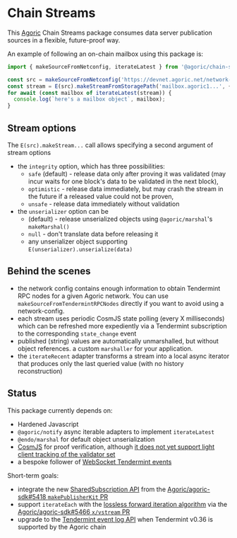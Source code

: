 # Chain Streams

This [Agoric](https://agoric.com) Chain Streams package consumes data server
publication sources in a flexible, future-proof way.

An example of following an on-chain mailbox using this package is:

```js
import { makeSourceFromNetconfig, iterateLatest } from '@agoric/chain-streams';

const src = makeSourceFromNetconfig('https://devnet.agoric.net/network-config');
const stream = E(src).makeStreamFromStoragePath('mailbox.agoric1...', { integrity: 'unsafe' });
for await (const mailbox of iterateLatest(stream)) {
  console.log(`here's a mailbox object`, mailbox);
}
```

## Stream options

The `E(src).makeStream...` call allows specifying a second argument of stream options
- the `integrity` option, which has three possibilities:
  - `safe` (default) - release data only after proving it was validated (may incur waits for one block's data to be validated in the next block),
  - `optimistic` - release data immediately, but may crash the stream in the future if a released value could not be proven,
  - `unsafe` - release data immediately without validation
- the `unserializer` option can be
  - (default) - release unserialized objects using `@agoric/marshal`'s `makeMarshal()`
  - `null` - don't translate data before releasing it
  - any unserializer object supporting `E(unserializer).unserialize(data)`

## Behind the scenes

- the network config contains enough information to obtain Tendermint RPC nodes
  for a given Agoric network.  You can use `makeSourceFromTendermintRPCNodes`
  directly if you want to avoid using a network-config.
- each stream uses periodic CosmJS state polling (every X milliseconds) which
  can be refreshed more expediently via a Tendermint subscription to the
  corresponding `state_change` event
- published (string) values are automatically unmarshalled, but without object references.   a custom `marshaller` for your application.
- the `iterateRecent` adapter transforms a stream into a local async iterator
  that produces only the last queried value (with no history reconstruction)

## Status

This package currently depends on:
- Hardened Javascript
- `@agoric/notify` async iterable adapters to implement `iterateLatest`
- `@endo/marshal` for default object unserialization
- [CosmJS](https://github.com/cosmos/cosmjs) for proof verification, although [it does not yet support light client tracking of the validator set](https://github.com/cosmos/cosmjs/issues/492)
- a bespoke follower of [WebSocket Tendermint events](https://docs.tendermint.com/master/tendermint-core/subscription.html#legacy-streaming-api)

Short-term goals:
- integrate the new [SharedSubscription API](https://github.com/Agoric/agoric-sdk/pull/5418#discussion_r886253328) from the [Agoric/agoric-sdk#5418 `makePublisherKit` PR](https://github.com/Agoric/agoric-sdk/pull/5418)
- support `iterateEach` with the [lossless forward iteration algorithm](https://github.com/Agoric/agoric-sdk/blob/mfig-vstream/golang/cosmos/x/vstream/spec/01_concepts.md#forward-iteration-lossless-history) via the [Agoric/agoric-sdk#5466 `x/vstream` PR](https://github.com/Agoric/agoric-sdk/pull/5466)
- upgrade to the [Tendermint event log API](https://docs.tendermint.com/master/tendermint-core/subscription.html#event-log-api) when Tendermint v0.36 is supported by the Agoric chain
